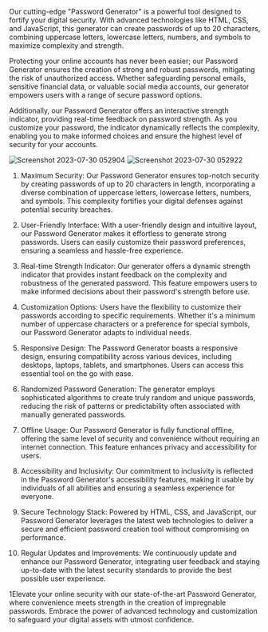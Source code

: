 
Our cutting-edge "Password Generator" is a powerful tool designed to fortify your digital security. With advanced technologies like HTML, CSS, and JavaScript, this generator can create passwords of up to 20 characters, combining uppercase letters, lowercase letters, numbers, and symbols to maximize complexity and strength.

Protecting your online accounts has never been easier; our Password Generator ensures the creation of strong and robust passwords, mitigating the risk of unauthorized access. Whether safeguarding personal emails, sensitive financial data, or valuable social media accounts, our generator empowers users with a range of secure password options.

Additionally, our Password Generator offers an interactive strength indicator, providing real-time feedback on password strength. As you customize your password, the indicator dynamically reflects the complexity, enabling you to make informed choices and ensure the highest level of security for your accounts.

![Screenshot 2023-07-30 052904](https://github.com/hiteshnitkkr/PasswordGenerator/assets/97216404/89a325c6-6d8e-43db-b584-74de8f17981e)
![Screenshot 2023-07-30 052922](https://github.com/hiteshnitkkr/PasswordGenerator/assets/97216404/1b83bb30-760b-4b21-9b8f-4730df4038f6)

1. Maximum Security: Our Password Generator ensures top-notch security by creating passwords of up to 20 characters in length, incorporating a diverse combination of uppercase letters, lowercase letters, numbers, and symbols. This complexity fortifies your digital defenses against potential security breaches.

2. User-Friendly Interface: With a user-friendly design and intuitive layout, our Password Generator makes it effortless to generate strong passwords. Users can easily customize their password preferences, ensuring a seamless and hassle-free experience.

3. Real-time Strength Indicator: Our generator offers a dynamic strength indicator that provides instant feedback on the complexity and robustness of the generated password. This feature empowers users to make informed decisions about their password's strength before use.

4. Customization Options: Users have the flexibility to customize their passwords according to specific requirements. Whether it's a minimum number of uppercase characters or a preference for special symbols, our Password Generator adapts to individual needs.

5. Responsive Design: The Password Generator boasts a responsive design, ensuring compatibility across various devices, including desktops, laptops, tablets, and smartphones. Users can access this essential tool on the go with ease.

6. Randomized Password Generation: The generator employs sophisticated algorithms to create truly random and unique passwords, reducing the risk of patterns or predictability often associated with manually generated passwords.

7. Offline Usage: Our Password Generator is fully functional offline, offering the same level of security and convenience without requiring an internet connection. This feature enhances privacy and accessibility for users.

8. Accessibility and Inclusivity: Our commitment to inclusivity is reflected in the Password Generator's accessibility features, making it usable by individuals of all abilities and ensuring a seamless experience for everyone.

9. Secure Technology Stack: Powered by HTML, CSS, and JavaScript, our Password Generator leverages the latest web technologies to deliver a secure and efficient password creation tool without compromising on performance.

10. Regular Updates and Improvements: We continuously update and enhance our Password Generator, integrating user feedback and staying up-to-date with the latest security standards to provide the best possible user experience.

1Elevate your online security with our state-of-the-art Password Generator, where convenience meets strength in the creation of impregnable passwords. Embrace the power of advanced technology and customization to safeguard your digital assets with utmost confidence.




